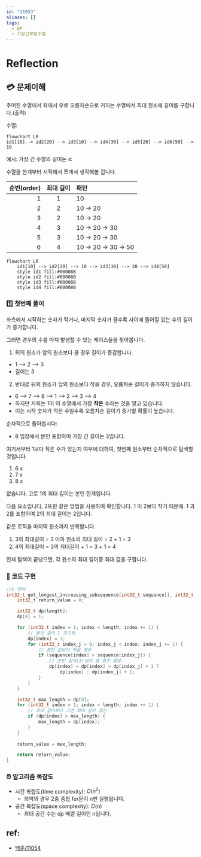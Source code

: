 ```yaml
---
id: "11053"
aliases: []
tags:
  - DP
  - 가장긴부분수열
---
```


# Reflection

## 💳 문제이해

주어진 수열에서 좌에서 우로 오름차순으로 커지는 수열에서 최대 원소에 길이를 구합니다.(출력)


수열:
```mermaid
flowchart LR
id1[10]--> id2[20] --> id3[10] --> id4[30] --> id5[20] --> id6[50] --> 10
```

예시: 가장 긴 수열의 길이는 `4`: 

수열을 한개부터 시작해서 쪼개서 생각해볼 겁니다.

순번(order) | 최대 길이 | 패턴
---:|:---:|:---
1 | 1 | 10 
2 | 2 | 10 -> 20
3 | 2 | 10 -> 20
4 | 3 | 10 -> 20 -> 30
5 | 3 | 10 -> 20 -> 30
6 | 4 | 10 -> 20 -> 30 -> 50

```mermaid
flowchart LR
    id1[10] --> id2[20] --> 10 --> id3[30] --> 20 --> id4[50]
    style id1 fill:#00008B
    style id2 fill:#00008B
    style id3 fill:#00008B
    style id4 fill:#00008B
```

### 1️⃣ 첫번째 풀이

좌측에서 시작하는 숫자가 작거나, 마지막 숫자가 클수록 사이에 들어갈 있는 수의 길이가
증가합니다.

그러면 경우의 수를 따져 발생할 수 있는 케이스들을 찾아봅니다.

1. 뒤의 원소가 앞의 원소보다 클 경우 길이가 증감합니다.
- 1 --> 2 --> 3
- 길이는 3

2. 반대로 뒤의 원소가 앞의 원소보다 작을 경우, 오름차순 길이가 증가하지 않습니다.
- 6 --> 7 --> 8 --> 1 --> 2 --> 3 --> 4
- 하지만 저희는 1이 이 수열에서 가장 **작은** 수라는 것을 알고 있습니다.
- 이는 시작 숫자가 작은 수일수록 오름차순 길이가 증가할 확률이 높습니다.

순차적으로 돌아봅시다: 
- 8 입장에서 본인 포함하여 가장 긴 길이는 3입니다.

여기서부터 1보다 작은 수가 있는지 여부에 대하여, 첫번째 원소부터 순차적으로 탐색할 것입니다.

1. 6 x
2. 7 x
3. 8 x

없습니다. 고로 1의 최대 길이는 본인 한개입니다.

다음 요소입니다, 2또한 같은 방법을 사용하여 확인합니다.
1 이 2보다 작기 때문에. 1 과 2를 포함하여 2의 최대 길이는 2입니다.

같은 로직을 마지막 원소까지 반복합니다.

1. 3의 최대길이 = 3 이하 원소의 최대 길이 = 2 + 1 = 3
2. 4의 최대길이 = 3의 최대길이 + 1 = 3 + 1 = 4

전체 탐색이 끝났으면, 각 원소의 최대 길이중 최대 값을 구합니다.

### 📔 코드 구현
```c
//c 언어
int32_t get_longest_increasing_subsequence(int32_t sequence[], int32_t length)  {
    int32_t return_value = 0;

    int32_t dp[length];
    dp[0] = 1;

    for (int32_t index = 1; index < length; index += 1) {
        // 본인 길이 1 초기화
        dp[index] = 1;
        for (int32_t index_j = 0; index_j < index; index_j += 1) {
            // 본인 값보다 작을 경우 
            if (sequence[index] > sequence[index_j]) {
                // 본인 길이(1)보다 클 경우 할당.
                dp[index] = dp[index] > dp[index_j] + 1 ?
                    dp[index] : dp[index_j] + 1;
            }
        }
    } 

    int32_t max_length = dp[0];
    for (int32_t index = 1; index < length; index += 1) {
        // 최대 길이보다 크면 최대 길이 갱신
        if (dp[index] > max_length) {
            max_length = dp[index];
        }
    }
    
    return_value = max_length;

    return return_value;
}
```

### ⏰ 알고리즘 복잡도
- 시간 복잡도(time complexity): $O(n^2)$
    - 최악의 경우 2중 중첩 for문이 n번 실행됩니다.
- 공간 복잡도(space complexity): $O(n)$
    - 최대 공간 수는 dp 배열 길이인 n입니다.


## ref:
- [백준/11054](https://www.acmicpc.net/problem/11054)
